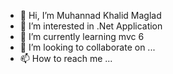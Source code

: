 - 👋 Hi, I’m Muhannad Khalid Maglad 
- 👀 I’m interested in .Net Application
- 🌱 I’m currently learning mvc 6
- 💞️ I’m looking to collaborate on ...
- 📫 How to reach me ...

<!---
mycousin4ever/mycousin4ever is a ✨ special ✨ repository because its `README.md` (this file) appears on your GitHub profile.
You can click the Preview link to take a look at your changes.
--->
